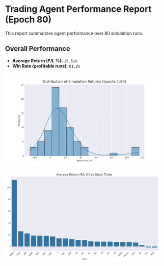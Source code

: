 # Trading Agent Performance Report (Epoch 80)

This report summarizes agent performance over 80 simulation runs.

## Overall Performance
- **Average Return (P/L %):** `15.51%`
- **Win Rate (profitable runs):** `81.2%`

![Returns Distribution](epoch_80_returns_distribution.png)

![Performance by Ticker](epoch_80_performance_by_ticker.png)

